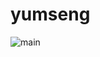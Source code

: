 # yumseng

![main](https://github.com/aljorhythm/yumseng/actions/workflows/main.yml/badge.svg?branch=main)